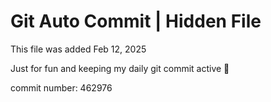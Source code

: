 # Git Auto Commit | Hidden File

This file was added Feb 12, 2025

Just for fun and keeping my daily git commit active 🤪

commit number: 462976
